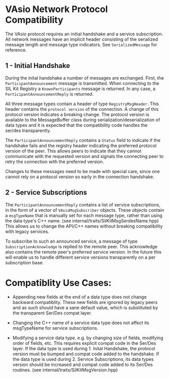 VAsio Network Protocol Compatibility
====================================
The VAsio protocol requires an initial handshake and a service subscription.
All network messages have an implicit header consisting of the serialized message length
and message type indicators. See `SerializedMessage` for reference.

1 - Initial Handshake
--------------------

During the inital handshake a number of messages are exchanged.
First, the `ParticipantAnnouncement` message is transmitted.
When connecting to the SIL Kit Registry a `KnownParticipants` message is returned.
In any case, a `ParticipantAnnouncementReply` is returned.

All three message types contain a header of type `RegistryMsgHeader`.
This header contains the `protocol version` of the connection.
A change of this protocol version indicates a breaking change.
The protocol version is available to the MessageBuffer class during
serialization/deserialization of data types and it is expected that
the compatibility code handles the ser/des transparently. 

The `ParticipantAnnouncementReply` contains a `Status` field to indicate if the handshake fails and the
registry header indicating the preferred protocol version of the peer.
This allows peers to indicate that they cannot communicate with the requested version and signals
the connecting peer to retry the connection with the preferred version.

Changes to these messages need to be made with special care, since 
one cannot rely on a protocol version so early in the connection handshake.

2 - Service Subscriptions
------------------------

The `ParticipantAnnouncementReply` contains a list of service subscriptions,
in the form of a vector of `VAsioMsgSubscriber` objects.
These objects contain a `msgTypeName` that is manually set for each message type,
rather than using the data type's C++ name. (see internal/traits/SilKitMsgSerdesName.hpp)
This allows us to change the API/C++ names without breaking compatibility with legacy services.

To subscribe to such an announced service, a message of type `SubscriptionAcknowledge` is
replied to the remote peer. This acknowledge also contains the remote peer's preferred service version.
In the future this will enable us to handle different service versions transparently on a per subscription base.

Compatiblity Use Cases:
=======================

- Appending new fields at the end of a data type does not change backward compatiblity.
  These new fields are ignored by legacy peers and as such should have a sane default value, which is substituted by the 
  transparent Ser/Des compat layer.

- Changing the C++ name of a service data type does not affect its msgTypeName for service subscriptions.

- Modifying a service data type, e.g. by changing size of fields, modifying order of fields, etc.
  This requires explicit compat code in the Ser/Des layer.
  If the data type is used during 1. Inital Handshake, the protocol version must be bumped and 
  compat code added to the handshake.
  If the data type is used during 2. Service Subscriptions, its data types version should be increased
  and compat code added to its Ser/Des routines. (see internal/traits/SilKitMsgVersion.hpp)

